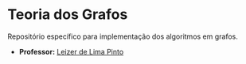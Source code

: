 # Teoria dos Grafos

Repositório específico para implementação dos algoritmos em grafos.

* **Professor:** [Leizer de Lima Pinto](http://buscatextual.cnpq.br/buscatextual/visualizacv.do?metodo=apresentar&id=K4737339D5)
